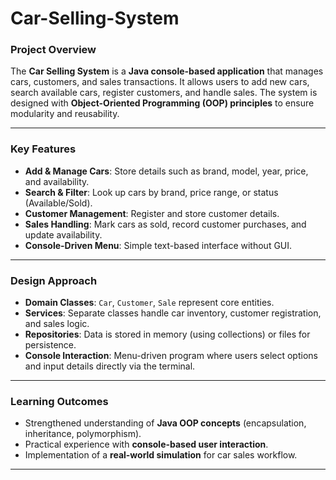 # Car-Selling-System

### **Project Overview**

The **Car Selling System** is a **Java console-based application** that manages cars, customers, and sales transactions. It allows users to add new cars, search available cars, register customers, and handle sales. The system is designed with **Object-Oriented Programming (OOP) principles** to ensure modularity and reusability.

---

### **Key Features**

* **Add & Manage Cars**: Store details such as brand, model, year, price, and availability.
* **Search & Filter**: Look up cars by brand, price range, or status (Available/Sold).
* **Customer Management**: Register and store customer details.
* **Sales Handling**: Mark cars as sold, record customer purchases, and update availability.
* **Console-Driven Menu**: Simple text-based interface without GUI.

---

### **Design Approach**

* **Domain Classes**: `Car`, `Customer`, `Sale` represent core entities.
* **Services**: Separate classes handle car inventory, customer registration, and sales logic.
* **Repositories**: Data is stored in memory (using collections) or files for persistence.
* **Console Interaction**: Menu-driven program where users select options and input details directly via the terminal.

---

### **Learning Outcomes**

* Strengthened understanding of **Java OOP concepts** (encapsulation, inheritance, polymorphism).
* Practical experience with **console-based user interaction**.
* Implementation of a **real-world simulation** for car sales workflow.

---
